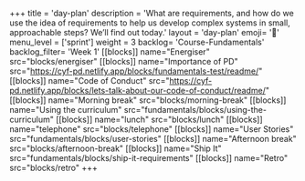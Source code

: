+++
title = 'day-plan'
description = 'What are requirements, and how do we use the idea of requirements to help us develop complex systems in small, approachable steps? We’ll find out today.'
layout = 'day-plan'
emoji= '📝'
menu_level = ['sprint']
weight = 3
backlog= 'Course-Fundamentals'
backlog_filter= 'Week 1'
[[blocks]]
name="Energiser"
src="blocks/energiser"
[[blocks]]
name="Importance of PD"
src="https://cyf-pd.netlify.app/blocks/fundamentals-test/readme/"
[[blocks]]
name="Code of Conduct"
src="https://cyf-pd.netlify.app/blocks/lets-talk-about-our-code-of-conduct/readme/"
[[blocks]]
name="Morning break"
src="blocks/morning-break"
[[blocks]]
name="Using the curriculum"
src="fundamentals/blocks/using-the-curriculum"
[[blocks]]
name="lunch"
src="blocks/lunch"
[[blocks]]
name="telephone"
src="blocks/telephone"
[[blocks]]
name="User Stories"
src="fundamentals/blocks/user-stories"
[[blocks]]
name="Afternoon break"
src="blocks/afternoon-break"
[[blocks]]
name="Ship It"
src="fundamentals/blocks/ship-it-requirements"
[[blocks]]
name="Retro"
src="blocks/retro"
+++
